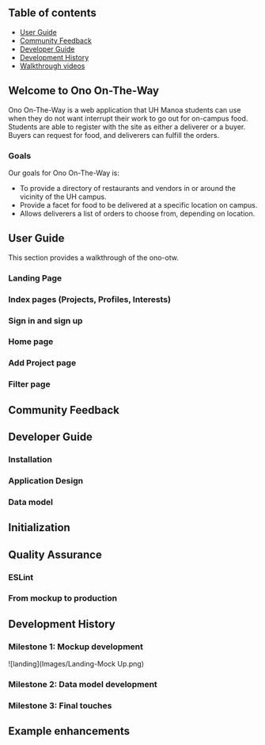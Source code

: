## Table of contents

* [User Guide](#user-guide)
* [Community Feedback](#community-feedback)
* [Developer Guide](#developer-guide)
* [Development History](#development-history)
* [Walkthrough videos](#walkthrough-videos)

## Welcome to Ono On-The-Way

Ono On-The-Way is a web application that UH Manoa students can use when they do not want interrupt their work to go out for on-campus food. Students are able to register with the site as either a deliverer or a buyer. Buyers can request for food, and deliverers can fulfill the orders.

### Goals 

Our goals for Ono On-The-Way is:
- To provide a directory of restaurants and vendors in or around the vicinity of the UH campus.
- Provide a facet for food to be delivered at a specific location on campus.
- Allows deliverers a list of orders to choose from, depending on location.

## User Guide

This section provides a walkthrough of the ono-otw.

### Landing Page



### Index pages (Projects, Profiles, Interests)



### Sign in and sign up



### Home page


### Add Project page



### Filter page


## Community Feedback


## Developer Guide



### Installation


### Application Design



### Data model



## Initialization


## Quality Assurance

### ESLint



### From mockup to production



## Development History



### Milestone 1: Mockup development
![landing](Images/Landing-Mock Up.png)


### Milestone 2: Data model development



### Milestone 3: Final touches



## Example enhancements








